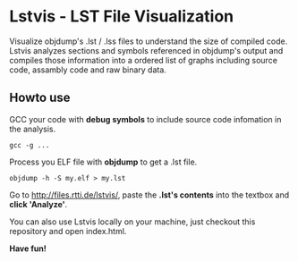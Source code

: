 Lstvis - LST File Visualization
===============================

Visualize objdump's .lst / .lss files to understand the size of compiled code. 
Lstvis analyzes sections and symbols referenced in objdump's output and compiles 
those information into a ordered list of graphs including source code, 
assambly code and raw binary data.

Howto use
---------

GCC your code with **debug symbols** to include source code infomation in the analysis.

    gcc -g ...

Process you ELF file with **objdump** to get a .lst file.

    objdump -h -S my.elf > my.lst

Go to http://files.rtti.de/lstvis/, paste the **.lst's contents** into the textbox and **click 'Analyze'**.

You can also use Lstvis locally on your machine, just checkout this repository and open index.html.

**Have fun!**
